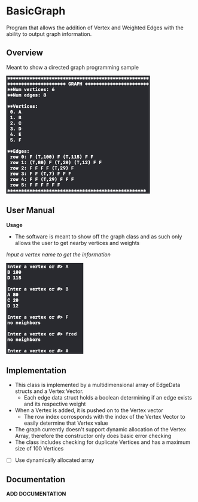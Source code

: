 # BasicGraph
Program that allows the addition of Vertex and Weighted Edges with the ability to output graph information.

## Overview
Meant to show a directed graph programming sample

<img src="GraphLab251/overview/screen shot 2020-04-16 at 1.33.35 pm.png" />

## User Manual
**Usage**
* The software is meant to show off the graph class and as such only allows the user to get nearby vertices and weights

*Input a vertex name to get the information*

<img src="GraphLab251/user manual/usage/screen shot 2020-04-16 at 2.24.49 pm.png" />

## Implementation
* This class is implemented by a multidimensional array of EdgeData structs and a Vertex Vector.
  * Each edge data struct holds a boolean determining if an edge exists and its respective weight
* When a Vertex is added, it is pushed on to the Vertex vector
  * The row index corrosponds with the index of the Vertex Vector to easily determine that Vertex value
* The graph currently doesn't support dynamic allocation of the Vertex Array, therefore the constructor only does basic error checking
* The class includes checking for duplicate Vertices and has a maximum size of 100 Vertices

- [ ] Use dynamically allocated array

## Documentation
**ADD DOCUMENTATION**
